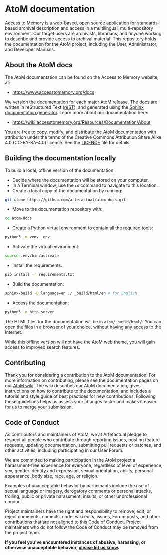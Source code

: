 # AtoM documentation

[Access to Memory](https://www.accesstomemory.org/) is a web-based, open source
application for standards-based archival description and access in a
multilingual, multi-repository environment.  Our target users are archivists,
librarians, and anyone working to describe and provide access to archival
material. This repository holds the documentation for the AtoM project,
including the User, Administrator, and Developer Manuals.

## About the AtoM docs

The AtoM documentation can be found on the Access to Memory website, at:

* https://www.accesstomemory.org/docs

We version the documentation for each major AtoM release. The docs are written
in reStructured Text
([reST](http://docutils.sourceforge.net/docs/ref/rst/restructuredtext.html)),
and generated using the [Sphinx documentation
generator](http://www.sphinx-doc.org/). Learn more about our documentation here:

* https://wiki.accesstomemory.org/Resources/Documentation/About

You are free to copy, modify, and distribute the AtoM documentation with
attribution under the terms of the Creative Commons Attribution Share Alike 4.0
(CC-BY-SA-4.0) license.  See the [LICENCE](LICENCE) file for details.

## Building the documentation locally

To build a local, offline version of the documentation:

* Decide where the documentation will be stored on your computer.
* In a Terminal window, use the `cd` command to navigate to this location.
* Create a local copy of the documentation by running:

```bash
git clone https://github.com/artefactual/atom-docs.git
```

* Move to the documentation repository with:

```bash
cd atom-docs
```

* Create a Python virtual environment to contain all the required tools:

```bash
python3 -m venv .env
```

* Activate the virtual environment:

```bash
source .env/bin/activate
```

* Install the requirements:

```bash
pip install -r requirements.txt
```

* Build the documentation:

```bash
sphinx-build -D language=en ./ _build/html/en # for English
```

* Access the documentation:

```bash
python3 -m http.server
```

The HTML files for the documentation will be in
`atom/_build/html/`.
You can open the files in a browser of your choice, without having any access
to the Internet.

While this offline version will not have the AtoM web theme, you will
gain access to improved search features.

## Contributing

Thank you for considering a contribution to the AtoM documentation!  For more
information on contributing, please see the documentation pages on our [AtoM
wiki](https://wiki.accesstomemory.org/Resources/Documentation).  The wiki
describes our AtoM documentation, gives instructions on how to contribute to the
documentation, and includes a tutorial and style guide of best practices for new
contributions.  Following these guidelines helps us assess your changes faster
and makes it easier for us to merge your submission.

## Code of Conduct

As contributors and maintainers of AtoM, we at Artefactual pledge to respect all
people who contribute through reporting issues, posting feature requests,
updating documentation, submitting pull requests or patches, and other
activities, including participating in our User Forum.

We are committed to making participation in the AtoM project a harassment-free
experience for everyone, regardless of level of experience, sex, gender identity
and expression, sexual orientation, ability, personal appearance, body size,
race, age, or religion.

Examples of unacceptable behavior by participants include the use of sexual
language or imagery, derogatory comments or personal attacks, trolling, public
or private harassment, insults, or other unprofessional conduct.

Project maintainers have the right and responsibility to remove, edit, or reject
comments, commits, code, wiki edits, issues, Forum posts, and other
contributions that are not aligned to this Code of Conduct. Project maintainers
who do not follow the Code of Conduct may be removed from the project team.

**If you feel you've encountered instances of abusive, harassing, or otherwise
unacceptable behavior, [please let us know](mailto:info@artefactual.com).**
